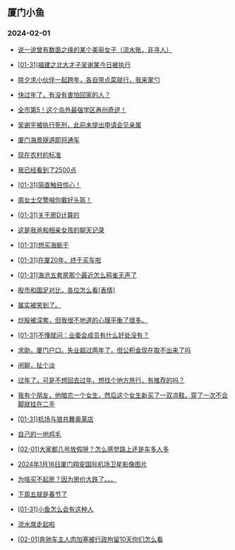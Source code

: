 ## 厦门小鱼 
### 2024-02-01

+ [说一说曾有数面之缘的某个美丽女子（流水账，非寻人）](http://bbs.xmfish.com/read-htm-tid-18142538.html)

+ [[01-31]福建之北大才子吴谢某今日被执行](http://bbs.xmfish.com/read-htm-tid-18142660.html)

+ [除夕求小伙伴一起跨年，各自带点菜就行，我来掌勺](http://bbs.xmfish.com/read-htm-tid-18142624.html)

+ [快过年了，有没有害怕回家的人？](http://bbs.xmfish.com/read-htm-tid-18142633.html)

+ [全市第5！这个岛外最强学区再创奇迹！](http://bbs.xmfish.com/read-htm-tid-18142608.html)

+ [吴谢宇被执行死刑，此前未提出申请会见亲属](http://bbs.xmfish.com/read-htm-tid-18142640.html)

+ [厦门海景隧道即将通车](http://bbs.xmfish.com/read-htm-tid-18142556.html)

+ [现在农村的标准](http://bbs.xmfish.com/read-htm-tid-18142684.html)

+ [我已经看到了2500点](http://bbs.xmfish.com/read-htm-tid-18142709.html)

+ [[01-31]简直触目惊心！](http://bbs.xmfish.com/read-htm-tid-18142728.html)

+ [周女士交警喊你戴好头盔！](http://bbs.xmfish.com/read-htm-tid-18142682.html)

+ [[01-31]关于房D计算的](http://bbs.xmfish.com/read-htm-tid-18142726.html)

+ [这是我爸和相亲女孩的聊天记录](http://bbs.xmfish.com/read-htm-tid-18142809.html)

+ [[01-31]想买海蛎干](http://bbs.xmfish.com/read-htm-tid-18142701.html)

+ [[01-31]在厦20年，终于买车啦](http://bbs.xmfish.com/read-htm-tid-18142922.html)

+ [[01-31]海沧五套房那个最近怎么鸦雀无声了](http://bbs.xmfish.com/read-htm-tid-18142670.html)

+ [股市和国足对比，各位怎么看[表情]](http://bbs.xmfish.com/read-htm-tid-18142812.html)

+ [属实被笑到了。](http://bbs.xmfish.com/read-htm-tid-18142890.html)

+ [炒股被深套，但我很不地道的心理平衡了很多。](http://bbs.xmfish.com/read-htm-tid-18142758.html)

+ [[01-31]不懂就问：业委会成员有什么好处没有？](http://bbs.xmfish.com/read-htm-tid-18142807.html)

+ [求助，厦门户口，失业超过两年了，但公积金现在取不出来了吗](http://bbs.xmfish.com/read-htm-tid-18142861.html)

+ [闲聊，扯个淡](http://bbs.xmfish.com/read-htm-tid-18142844.html)

+ [过年了，可是不想回去过年，想找个地方旅行，有推荐的吗？](http://bbs.xmfish.com/read-htm-tid-18142829.html)

+ [我有个朋友，他暗恋一个女生，然后这个女生新买了一双凉鞋，穿了一次不合脚就挂在二手](http://bbs.xmfish.com/read-htm-tid-18142958.html)

+ [[01-31]机场与狼共舞奥莱店](http://bbs.xmfish.com/read-htm-tid-18142843.html)

+ [自己的一地鸡毛](http://bbs.xmfish.com/read-htm-tid-18142917.html)

+ [[02-01]大家都几号放假呀？怎么感觉路上还是车多人多](http://bbs.xmfish.com/read-htm-tid-18143036.html)

+ [2024年1月16日厦门翔安国际机场卫星影像图片](http://bbs.xmfish.com/read-htm-tid-18142877.html)

+ [为啥买不起房？因为房价大跌了。。。](http://bbs.xmfish.com/read-htm-tid-18143068.html)

+ [下周五就是春节了](http://bbs.xmfish.com/read-htm-tid-18142959.html)

+ [[01-31]小鱼怎么会有这种人](http://bbs.xmfish.com/read-htm-tid-18142915.html)

+ [流水席走起啦](http://bbs.xmfish.com/read-htm-tid-18142931.html)

+ [[02-01]奔驰车主人肉加塞被行政拘留10天你们怎么看](http://bbs.xmfish.com/read-htm-tid-18143049.html)

